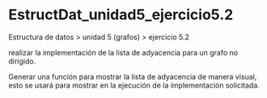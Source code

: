 # EstructDat_unidad5_ejercicio5.2
Estructura de datos > unidad 5 (grafos) > ejercicio 5.2

realizar la implementación de la lista de adyacencia para un grafo no dirigido.

Generar una función para mostrar la lista de adyacencia de manera visual, esto se usará para mostrar en la ejecución de la implementación solicitada.

